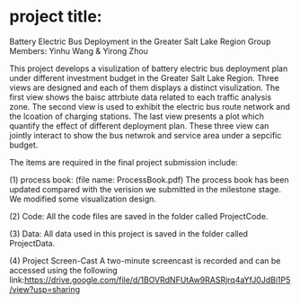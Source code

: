 # project title:
Battery Electric Bus Deployment in the Greater Salt Lake Region
Group Members: Yinhu Wang & Yirong Zhou

This project develops a visulization of battery electric bus deployment plan under different investment budget in the Greater Salt Lake Region. Three views are designed and each of them displays a distinct visulization. The first view shows the baisc attrbiute data related to each traffic analysis zone. The second view is used to exhibit the electric bus route network and the lcoation of charging stations. The last view presents a plot which quantify the effect of different deployment plan. These three view can jointly interact to show the bus netwrok and service area under a sepcific budget.

The items are required in the final project submission include:

(1) process book: (file name: ProcessBook.pdf)
The process book has been updated compared with the verision we submitted in the milestone stage. We modified some visualization design.

(2) Code:
All the code files are saved in the folder called ProjectCode.

(3) Data:
All data used in this project is saved in the folder called ProjectData.
 
(4) Project Screen-Cast
A two-minute screencast is recorded and can be accessed using the following link:https://drive.google.com/file/d/1BOVRdNFUtAw9RASRjrq4aYfJ0JdBi1P5/view?usp=sharing




